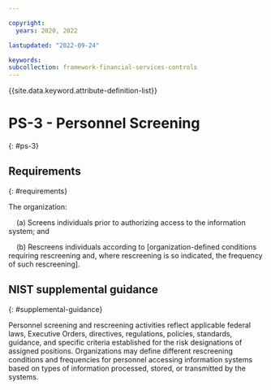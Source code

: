 ```yaml
---

copyright:
  years: 2020, 2022

lastupdated: "2022-09-24"

keywords: 
subcollection: framework-financial-services-controls
---
```


{{site.data.keyword.attribute-definition-list}}

# PS-3 - Personnel Screening
{: #ps-3}

## Requirements
{: #requirements}

The organization:

&nbsp;&nbsp;&nbsp;&nbsp;(a) Screens individuals prior to authorizing access to the information system; and

&nbsp;&nbsp;&nbsp;&nbsp;(b) Rescreens individuals according to [organization-defined conditions requiring rescreening and, where rescreening is so indicated, the frequency of such rescreening].

## NIST supplemental guidance
{: #supplemental-guidance}

Personnel screening and rescreening activities reflect applicable federal laws, Executive Orders, directives, regulations, policies, standards, guidance, and specific criteria established for the risk designations of assigned positions. Organizations may define different rescreening conditions and frequencies for personnel accessing information systems based on types of information processed, stored, or transmitted by the systems.

